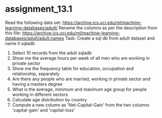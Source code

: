 # assignment_13.1
Read the following data set:
https://archive.ics.uci.edu/ml/machine-learning-databases/adult/
Rename the columns as per the description from this file:
https://archive.ics.uci.edu/ml/machine-learning-databases/adult/adult.names
Task:
Create a sql db from adult dataset and name it sqladb
1. Select 10 records from the adult sqladb
2. Show me the average hours per week of all men who are working in private sector
3. Show me the frequency table for education, occupation and relationship, separately
4. Are there any people who are married, working in private sector and having a masters
degree
5. What is the average, minimum and maximum age group for people working in
different sectors
6. Calculate age distribution by country
7. Compute a new column as 'Net-Capital-Gain' from the two columns 'capital-gain' and
'capital-loss'
